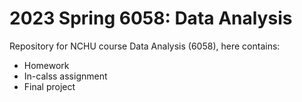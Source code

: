# 2023 Spring 6058: Data Analysis 

Repository for NCHU course Data Analysis (6058), here contains:
+ Homework
+ In-calss assignment
+ Final project